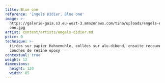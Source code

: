 ```yaml
---
title: Blue one
reference: 'Engels Didier, Blue one'
image: >-
  https://galerie-gaia.s3.eu-west-3.amazonaws.com/tina/uploads/engels-didier/galerie-gaia-engels-didier-blue
  one.jpg
artist: content/artists/engels-didier.md
price: 0
technique: >-
  tirées sur papier Hahnemuhle, collées sur alu-dibond, ensuite recouvertes de 3
  couches de résine epoxy 
contextual: true
weight: 12
dimensions:
  height: 120
  width: 85
---
```


